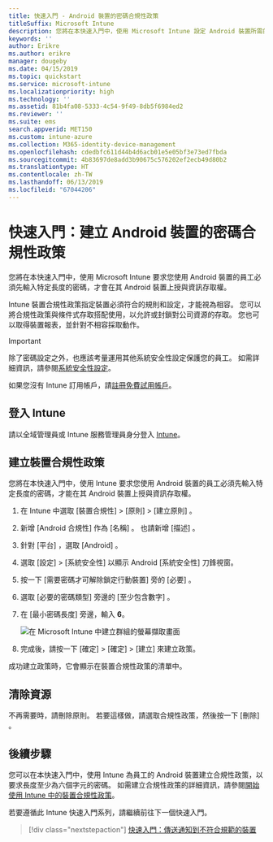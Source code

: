 ```yaml
---
title: 快速入門 - Android 裝置的密碼合規性政策
titleSuffix: Microsoft Intune
description: 您將在本快速入門中，使用 Microsoft Intune 設定 Android 裝置所需的密碼長度。
keywords: ''
author: Erikre
ms.author: erikre
manager: dougeby
ms.date: 04/15/2019
ms.topic: quickstart
ms.service: microsoft-intune
ms.localizationpriority: high
ms.technology: ''
ms.assetid: 81b4fa08-5333-4c54-9f49-8db5f6984ed2
ms.reviewer: ''
ms.suite: ems
search.appverid: MET150
ms.custom: intune-azure
ms.collection: M365-identity-device-management
ms.openlocfilehash: cdedbfc611d44b4d6acb01e5e05bf3e73ed7fbda
ms.sourcegitcommit: 4b83697de8add3b90675c576202ef2ecb49d80b2
ms.translationtype: HT
ms.contentlocale: zh-TW
ms.lasthandoff: 06/13/2019
ms.locfileid: "67044206"
---
```

# <a name="quickstart-create-a-password-compliance-policy-for-android-devices"></a>快速入門：建立 Android 裝置的密碼合規性政策

您將在本快速入門中，使用 Microsoft Intune 要求您使用 Android 裝置的員工必須先輸入特定長度的密碼，才會在其 Android 裝置上授與資訊存取權。 

Intune 裝置合規性政策指定裝置必須符合的規則和設定，才能視為相容。 您可以將合規性政策與條件式存取搭配使用，以允許或封鎖對公司資源的存取。 您也可以取得裝置報表，並針對不相容採取動作。

> [!IMPORTANT]
> 除了密碼設定之外，也應該考量運用其他系統安全性設定保護您的員工。 如需詳細資訊，請參閱[系統安全性設定](compliance-policy-create-android-for-work.md)。

如果您沒有 Intune 訂用帳戶，請[註冊免費試用帳戶](free-trial-sign-up.md)。

## <a name="sign-in-to-intune"></a>登入 Intune

請以全域管理員或 Intune 服務管理員身分登入 [Intune](https://aka.ms/intuneportal)。 

## <a name="create-a-device-compliance-policy"></a>建立裝置合規性政策

您將在本快速入門中，使用 Intune 要求您使用 Android 裝置的員工必須先輸入特定長度的密碼，才能在其 Android 裝置上授與資訊存取權。

1. 在 Intune 中選取 [裝置合規性]   > [原則]   > [建立原則]  。
2. 新增 [Android 合規性]  作為 [名稱]  。 也請新增 [描述]  。
3. 針對 [平台]  ，選取 [Android]  。 
4. 選取 [設定]   > [系統安全性]  以顯示 Android [系統安全性]  刀鋒視窗。
5. 按一下 [需要密碼才可解除鎖定行動裝置]  旁的 [必要]  。
6. 選取 [必要的密碼類型]  旁邊的 [至少包含數字]  。
7. 在 [最小密碼長度]  旁邊，輸入 **6**。 

    ![在 Microsoft Intune 中建立群組的螢幕擷取畫面](media/quickstart-set-password-length-android/quickstart-set-password-length-android-01.png)

7. 完成後，請按一下 [確定]   > [確定]   > [建立]  來建立政策。

成功建立政策時，它會顯示在裝置合規性政策的清單中。 

## <a name="clean-up-resources"></a>清除資源

不再需要時，請刪除原則。 若要這樣做，請選取合規性政策，然後按一下 [刪除]  。

## <a name="next-steps"></a>後續步驟

您可以在本快速入門中，使用 Intune 為員工的 Android 裝置建立合規性政策，以要求長度至少為六個字元的密碼。 如需建立合規性政策的詳細資訊，請參閱[開始使用 Intune 中的裝置合規性政策](device-compliance-get-started.md)。

若要遵循此 Intune 快速入門系列，請繼續前往下一個快速入門。

> [!div class="nextstepaction"]
> [快速入門：傳送通知到不符合規範的裝置](quickstart-send-notification.md)

